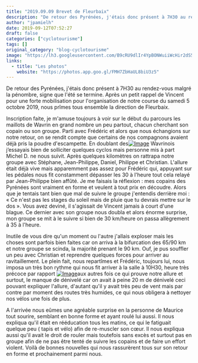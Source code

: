 ```yaml
---
title: "2019.09.09 Brevet de Fleurbaix"
description: "De retour des Pyrénées, j'étais donc présent à 7H30 au rendez-vous malgré la pénombre, signe que l'été se termine. Après un petit rappel de Vincent pour une forte mobilisation pour l'organisation de notre course du samedi 5 octobre 2019, nous prîmes tous ensemble la direction de Fleurbaix."
author: "jpamielh"
date: 2019-09-12T07:52:27
draft: false
categories: ["cyclotourisme"]
tags: []
original_category: "blog-cyclotourisme"
image: "https://lh3.googleusercontent.com/B9cRU9dlIr4YpBONWuiiWcHir2dS5OiV4uIT9rnfU6UEEBFSU5JI0lCbIBbga4vdqExcImUaBtLJV5_3GqL2YuPiVdQHa0zuG3AL_7dLueBJUU5XxSHwPZKJfHY_t9IbHm3sf8SU3gl8S8fHxIhhQWARfu5HBHZyx5C9C8hFXiv1v626DMEsgg8kxHzjf2BPnyUbB7tuOaTC3ZtGtV_dAnqgddEoav4cwHMD5-I9KECCXnAkHOR1o3iidUJ08gQg1tAYYjByU5NsZZKgSBKWQtz8xeeSr8Rz5MIBDZFcrJBZjQTAn6fK0uVQ0Ez-H07DLvDaPCOf7f1jN8o6Cso7wZihxMEumYuZEtP2bjydAl1LlUBruxvQVEAHqIClxBxVxk5SsyEFEzPECe_fQpEnA85vOfypJu0TuIskafe6m8STOiRkbfzbuHhn2KqVSwIY-SuKZxfFDHMWBdEpSGqY93qJpek5IpfB3RHK-vRYkAEVSMbqzeU8YhJM2wVpvQgAPZM0m8zLrXDtPZbcPFn9JTyPVxNQR6_TvMbvUlXmxjZDNsEp-pP64Ev9zSqYOX03sOAtLcbRyMToYNHcpO4HtkjYvF9IXEoq45dumSaoXkxOopRTosNEF2avXbNLANyVIX-CScOP7sHs_nthAoJDSVHMzJWS76YevvF_65EJx9EQzTDAYR6FRCZ0lH9I3wVcZOVTzmer3_H4YcZyQOge9z4xzqcRA_TFQgc-FXOW2qvARhSfLw=w1024-h768-no"
links:
  - title: "Les photos"
    website: "https://photos.app.goo.gl/FMH7ZbHaUL8biU3z5"
---
```


De retour des Pyrénées, j'étais donc présent à 7H30 au rendez-vous malgré la pénombre, signe que l'été se termine. Après un petit rappel de Vincent pour une forte mobilisation pour l'organisation de notre course du samedi 5 octobre 2019, nous prîmes tous ensemble la direction de Fleurbaix.

<!--more-->

Inscription faite, je m'amuse toujours à voir sur le début du parcours les maillots de Wavrin en grand nombre un peu partout, chacun cherchant son copain ou son groupe. Parti avec Frédéric et alors que nous échangions sur notre retour, on se rendit compte que certains de nos compagnons avaient déjà pris la poudre d'escampette. En doublant des[![Image](https://lh3.googleusercontent.com/iDD1dmLYTgqM102vf1EaZTrNzqjCeIfeczOlpigpIO5AqqF_Ti43Z9-dja78o2UEe9fGRytb_SW4NfSYU9qSXwfVFbspScWCeXeFP7N0B6dAqF3THrjSip5nCiO80sHKWqXYaP9lWIXp4x-f7u0GbrXHvfHjGvbSXZ9wuWSds67pzMhhj947D4kkvti3tjszze2IDt99dblIqGagTeO0jdh0oSvhrF6Eo7f-1cp5rGY_bfjVL9LIs9ZmPZ2CewkrHkgpyoEjlZorq4w8nY9gIXjyZbqm4JXOSCFlTwbg5nocQ38VU0iKcRA0Mj7Fa_dUqBthIA4caZsfP0jitP2MQVb6SeIcnG7tGanJ_G0Zn7hQxf2zo6HSouyeRbX7OryEF5TTfud8doP_7yJ3LmeyIz-JufK2uDovFofsjgc0syMe5KQPfOKlApUfBYiUCL2kTr0wTGZ4mZplhbmml001sM3ZlRy-p3zWthWPrkjlJbLd3T6xLPqihk2xKXqRKaiZ8EQ87zPOiWwGLqEJ8mNjgGM3QloHpm6b0d1gfmIMcorSmt6EoERl6SJwFVHnk13QtES39l6zQAsAt5wHw5aJrR6ViKhyvLZVA3ISHzWkZftVhac1uh0l67r4rZfZYDtTiduZxALxXz9FFwkUqwTMDnmmhLwnQhJIYD1W5ucESv-HIH7fD3lZ4D3suIdh1gWUeBZmy4ZGv8X7JVoDd6QIxA7v-kfGdiq0QOvmDIiCJ44jq1uKww=w1099-h824-no)](https://lh3.googleusercontent.com/iDD1dmLYTgqM102vf1EaZTrNzqjCeIfeczOlpigpIO5AqqF_Ti43Z9-dja78o2UEe9fGRytb_SW4NfSYU9qSXwfVFbspScWCeXeFP7N0B6dAqF3THrjSip5nCiO80sHKWqXYaP9lWIXp4x-f7u0GbrXHvfHjGvbSXZ9wuWSds67pzMhhj947D4kkvti3tjszze2IDt99dblIqGagTeO0jdh0oSvhrF6Eo7f-1cp5rGY_bfjVL9LIs9ZmPZ2CewkrHkgpyoEjlZorq4w8nY9gIXjyZbqm4JXOSCFlTwbg5nocQ38VU0iKcRA0Mj7Fa_dUqBthIA4caZsfP0jitP2MQVb6SeIcnG7tGanJ_G0Zn7hQxf2zo6HSouyeRbX7OryEF5TTfud8doP_7yJ3LmeyIz-JufK2uDovFofsjgc0syMe5KQPfOKlApUfBYiUCL2kTr0wTGZ4mZplhbmml001sM3ZlRy-p3zWthWPrkjlJbLd3T6xLPqihk2xKXqRKaiZ8EQ87zPOiWwGLqEJ8mNjgGM3QloHpm6b0d1gfmIMcorSmt6EoERl6SJwFVHnk13QtES39l6zQAsAt5wHw5aJrR6ViKhyvLZVA3ISHzWkZftVhac1uh0l67r4rZfZYDtTiduZxALxXz9FFwkUqwTMDnmmhLwnQhJIYD1W5ucESv-HIH7fD3lZ4D3suIdh1gWUeBZmy4ZGv8X7JVoDd6QIxA7v-kfGdiq0QOvmDIiCJ44jq1uKww=w1099-h824-no) Wavrinois j’essayais bien de solliciter quelques cyclos mais personne mis à part Michel D. ne nous suivit. Après quelques kilomètres on rattrapa notre groupe avec Stéphane, Jean-Philippe, Daniel, Philippe et Christian. L'allure était déjà vive mais apparemment pas assez pour Frédéric qui, appuyant sur les pédales nous fit constamment dépasser les 30 à l'heure tout cela relayé par Jean-Philippe bien affûté. Je me faisais la réflexion : mes copains des Pyrénées sont vraiment en forme et veulent à tout prix en découdre. Alors que je tentais tant bien que mal de suivre le groupe j'entendis derrière moi&nbsp;: «&nbsp;Ce n'est pas les stages du soleil mais de pluie que tu devrais mettre sur le dos&nbsp;». Vous avez deviné, il s'agissait de Vincent jamais à court d'une blague. Ce dernier avec son groupe nous doubla et alors énorme surprise, mon groupe se mit à le suivre si bien de 30 km/heure on passa allègrement à 35 à l'heure. 

Inutile de vous dire qu'un moment ou l'autre j'allais exploser mais les choses sont parfois bien faites car on arriva à la bifurcation des 65/90 km et notre groupe se scinda, la majorité prenant le 90 km. Ouf, je pus souffler un peu avec Christian et reprendre quelques forces pour arriver au ravitaillement. Le plein fait, nous repartîmes et Frédéric, toujours lui, nous imposa un très bon rythme qui nous fit arriver à la salle à 10H30, heure très précoce par rapport [![Image](https://lh3.googleusercontent.com/6D2rp29acJNi8gY9mjFQHTW83MWtjfZGGizWObiWRuAZErFdv2s3IwnPPp_Sr15w0s3G9uzLWxAvcm2VA3cOlmZVsI_4t8dMSvglQqPUrNJV-3v5gn0L-pg2saBjTLV1azl3daRKbyp5Rcc-ojUHjx5T3TprpmiTrCz7MLnDYVlyXCu1rCmFF9S6HleV3JGIOK8E0UsFxY5ZLNyWKBQqxD5f2eCAGmAImQmp1HJ-AGL6IOB8Um3Z-okr7-dBUYuOw0xFaKSUMgHnnUPo83KCYUcQ8gPSgXP-OhGnOuzjX3rsry7GgBJW49G4ouu2GE0AnHu7s-RJ5I8vvLAZWfh7xIieM2EkWYy1sa5QWIV7x3RKisgZYYmJs9Wse6V4hS6MQU3c0DZ0QysoDMgwomMMvahcGh49Pwj-rBoLRyZ3ShMlRKEFhNEQffEU2i1-idMKH1lfgAnMW9mtyu7q63r4xuiq-UOyFesK9fFf-Gf1jIycVNZgkz1rO9_tnag1ax7tCzPBAdaW78Wo7fO_4Lvk_S2-tUP2CYR2I0UmKguMlSmPGWSHhB_AzeSkRz9bR66isiqOZ2WuqhX7yyvc27pBB50GDQ0UiWIHO6yPRGMouMcJddyQwmTCqnSWx3SD21ghNXI6Ku97i49M2jtlZKg2H9PXgveHMXd05zODvX56EBvlnaPNFKquzAugTR4WlY9XdAsKlRSnG7pAIxGgTUSSHVE4Kajs5xCwZLRwEGQmKXW2eWgdBA=w1101-h824-no)](https://lh3.googleusercontent.com/6D2rp29acJNi8gY9mjFQHTW83MWtjfZGGizWObiWRuAZErFdv2s3IwnPPp_Sr15w0s3G9uzLWxAvcm2VA3cOlmZVsI_4t8dMSvglQqPUrNJV-3v5gn0L-pg2saBjTLV1azl3daRKbyp5Rcc-ojUHjx5T3TprpmiTrCz7MLnDYVlyXCu1rCmFF9S6HleV3JGIOK8E0UsFxY5ZLNyWKBQqxD5f2eCAGmAImQmp1HJ-AGL6IOB8Um3Z-okr7-dBUYuOw0xFaKSUMgHnnUPo83KCYUcQ8gPSgXP-OhGnOuzjX3rsry7GgBJW49G4ouu2GE0AnHu7s-RJ5I8vvLAZWfh7xIieM2EkWYy1sa5QWIV7x3RKisgZYYmJs9Wse6V4hS6MQU3c0DZ0QysoDMgwomMMvahcGh49Pwj-rBoLRyZ3ShMlRKEFhNEQffEU2i1-idMKH1lfgAnMW9mtyu7q63r4xuiq-UOyFesK9fFf-Gf1jIycVNZgkz1rO9_tnag1ax7tCzPBAdaW78Wo7fO_4Lvk_S2-tUP2CYR2I0UmKguMlSmPGWSHhB_AzeSkRz9bR66isiqOZ2WuqhX7yyvc27pBB50GDQ0UiWIHO6yPRGMouMcJddyQwmTCqnSWx3SD21ghNXI6Ku97i49M2jtlZKg2H9PXgveHMXd05zODvX56EBvlnaPNFKquzAugTR4WlY9XdAsKlRSnG7pAIxGgTUSSHVE4Kajs5xCwZLRwEGQmKXW2eWgdBA=w1101-h824-no)aux autres fois ce qui prouve notre allure et surtout, le manque de dénivelé car on avait à peine 20 m de dénivelé ceci pouvant expliquer l'allure, d'autant qu'il y avait très peu de vent mais par contre par moment des routes très humides, ce qui nous obligera à nettoyer nos vélos une fois de plus.

A l'arrivée nous eûmes une agréable surprise en la personne de Maurice tout sourire, semblant en bonne forme et ayant roulé lui aussi. Il nous expliqua qu'il était en rééducation tous les matins, ce qui le fatiguait quelque peu ( tapis et vélo) afin de re-muscler son cœur. Il nous expliqua aussi qu'il avait le droit de rouler mais toutefois sans excès et surtout pas en groupe afin de ne pas être tenté de suivre les copains et de faire un effort violent. Voilà de bonnes nouvelles qui nous rassurèrent tous sur son retour en forme et prochainement parmi nous.